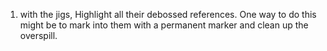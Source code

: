 1.  with the jigs, Highlight all their debossed references.  One way to do this might be to mark into them with a permanent marker and clean up the overspill.
